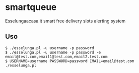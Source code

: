 # smartqueue
Esselungaacasa.it smart free delivery slots alerting system


## Uso

```
$ ./esselunga.pl -u username -p password
$ ./esselunga.pl -u username -p password -e email@test.com,email1@test.com,email2.test.com
$ USERNAME=username PASSWORD=password EMAIL=email@test.com ./esselunga.pl
```
